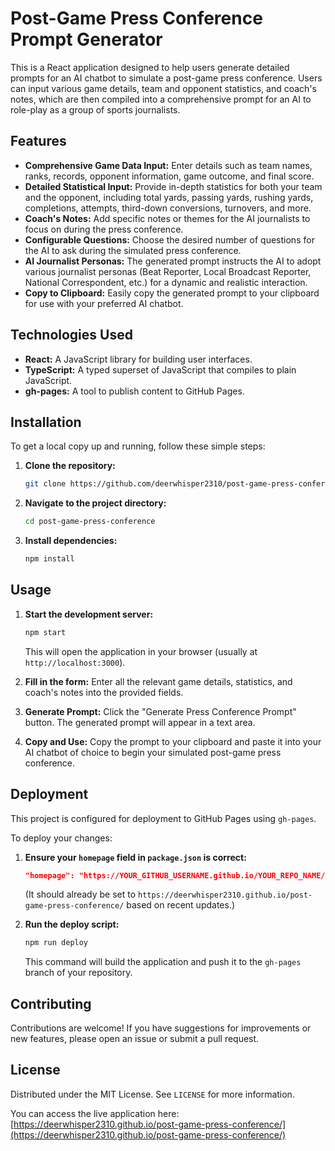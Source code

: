 # Post-Game Press Conference Prompt Generator

This is a React application designed to help users generate detailed prompts for an AI chatbot to simulate a post-game press conference. Users can input various game details, team and opponent statistics, and coach's notes, which are then compiled into a comprehensive prompt for an AI to role-play as a group of sports journalists.

## Features

*   **Comprehensive Game Data Input:** Enter details such as team names, ranks, records, opponent information, game outcome, and final score.
*   **Detailed Statistical Input:** Provide in-depth statistics for both your team and the opponent, including total yards, passing yards, rushing yards, completions, attempts, third-down conversions, turnovers, and more.
*   **Coach's Notes:** Add specific notes or themes for the AI journalists to focus on during the press conference.
*   **Configurable Questions:** Choose the desired number of questions for the AI to ask during the simulated press conference.
*   **AI Journalist Personas:** The generated prompt instructs the AI to adopt various journalist personas (Beat Reporter, Local Broadcast Reporter, National Correspondent, etc.) for a dynamic and realistic interaction.
*   **Copy to Clipboard:** Easily copy the generated prompt to your clipboard for use with your preferred AI chatbot.

## Technologies Used

*   **React:** A JavaScript library for building user interfaces.
*   **TypeScript:** A typed superset of JavaScript that compiles to plain JavaScript.
*   **gh-pages:** A tool to publish content to GitHub Pages.

## Installation

To get a local copy up and running, follow these simple steps:

1.  **Clone the repository:**
    ```bash
    git clone https://github.com/deerwhisper2310/post-game-press-conference.git
    ```
2.  **Navigate to the project directory:**
    ```bash
    cd post-game-press-conference
    ```
3.  **Install dependencies:**
    ```bash
    npm install
    ```

## Usage

1.  **Start the development server:**
    ```bash
    npm start
    ```
    This will open the application in your browser (usually at `http://localhost:3000`).

2.  **Fill in the form:** Enter all the relevant game details, statistics, and coach's notes into the provided fields.

3.  **Generate Prompt:** Click the "Generate Press Conference Prompt" button. The generated prompt will appear in a text area.

4.  **Copy and Use:** Copy the prompt to your clipboard and paste it into your AI chatbot of choice to begin your simulated post-game press conference.

## Deployment

This project is configured for deployment to GitHub Pages using `gh-pages`.

To deploy your changes:

1.  **Ensure your `homepage` field in `package.json` is correct:**
    ```json
    "homepage": "https://YOUR_GITHUB_USERNAME.github.io/YOUR_REPO_NAME/",
    ```
    (It should already be set to `https://deerwhisper2310.github.io/post-game-press-conference/` based on recent updates.)

2.  **Run the deploy script:**
    ```bash
    npm run deploy
    ```
    This command will build the application and push it to the `gh-pages` branch of your repository.

## Contributing

Contributions are welcome! If you have suggestions for improvements or new features, please open an issue or submit a pull request.

## License

Distributed under the MIT License. See `LICENSE` for more information.

You can access the live application here: [https://deerwhisper2310.github.io/post-game-press-conference/](https://deerwhisper2310.github.io/post-game-press-conference/)

